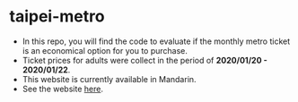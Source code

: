 # taipei-metro
- In this repo, you will find the code to evaluate if the monthly metro ticket is an economical option for you to purchase. 
- Ticket prices for adults were collect in the period of **2020/01/20 - 2020/01/22**. 
- This website is currently available in Mandarin. 
- See the website [here](https://taipei-metro.herokuapp.com/).
